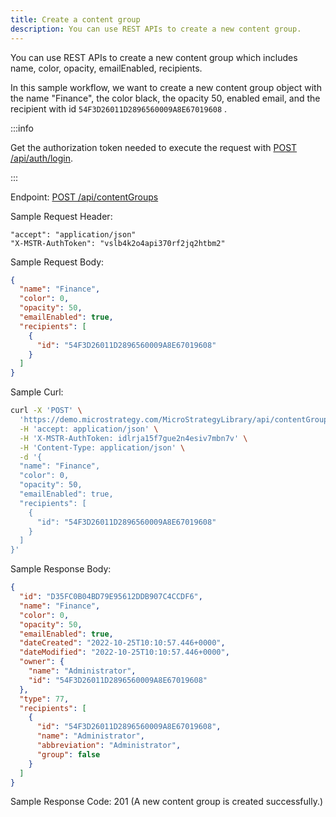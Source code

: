 ```yaml
---
title: Create a content group
description: You can use REST APIs to create a new content group.
---
```


<Available since="2021 Update 4" />

You can use REST APIs to create a new content group which includes name, color, opacity, emailEnabled, recipients.

In this sample workflow, we want to create a new content group object with the name "Finance", the color black, the opacity 50, enabled email, and the recipient with id `54F3D26011D2896560009A8E67019608` .

:::info

Get the authorization token needed to execute the request with [POST /api/auth/login](https://demo.microstrategy.com/MicroStrategyLibrary/api-docs/index.html#/Authentication/postLogin).

:::

Endpoint: [POST /api/contentGroups](https://demo.microstrategy.com/MicroStrategyLibrary/api-docs/index.html#/Content%20Groups/createContentGroup)

Sample Request Header:

```http
"accept": "application/json"
"X-MSTR-AuthToken": "vslb4k2o4api370rf2jq2htbm2"
```

Sample Request Body:

```json
{
  "name": "Finance",
  "color": 0,
  "opacity": 50,
  "emailEnabled": true,
  "recipients": [
    {
      "id": "54F3D26011D2896560009A8E67019608"
    }
  ]
}
```

Sample Curl:

```bash
curl -X 'POST' \
  'https://demo.microstrategy.com/MicroStrategyLibrary/api/contentGroups' \
  -H 'accept: application/json' \
  -H 'X-MSTR-AuthToken: idlrja15f7gue2n4esiv7mbn7v' \
  -H 'Content-Type: application/json' \
  -d '{
  "name": "Finance",
  "color": 0,
  "opacity": 50,
  "emailEnabled": true,
  "recipients": [
    {
      "id": "54F3D26011D2896560009A8E67019608"
    }
  ]
}'
```

Sample Response Body:

```json
{
  "id": "D35FC0B04BD79E95612DDB907C4CCDF6",
  "name": "Finance",
  "color": 0,
  "opacity": 50,
  "emailEnabled": true,
  "dateCreated": "2022-10-25T10:10:57.446+0000",
  "dateModified": "2022-10-25T10:10:57.446+0000",
  "owner": {
    "name": "Administrator",
    "id": "54F3D26011D2896560009A8E67019608"
  },
  "type": 77,
  "recipients": [
    {
      "id": "54F3D26011D2896560009A8E67019608",
      "name": "Administrator",
      "abbreviation": "Administrator",
      "group": false
    }
  ]
}
```

Sample Response Code: 201 (A new content group is created successfully.)
